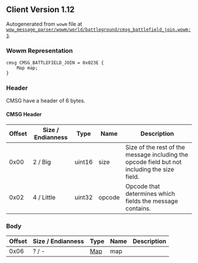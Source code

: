 ## Client Version 1.12

Autogenerated from `wowm` file at [`wow_message_parser/wowm/world/battleground/cmsg_battlefield_join.wowm:3`](https://github.com/gtker/wow_messages/tree/main/wow_message_parser/wowm/world/battleground/cmsg_battlefield_join.wowm#L3).

### Wowm Representation
```rust,ignore
cmsg CMSG_BATTLEFIELD_JOIN = 0x023E {
    Map map;
}
```
### Header
CMSG have a header of 6 bytes.

#### CMSG Header
| Offset | Size / Endianness | Type   | Name   | Description |
| ------ | ----------------- | ------ | ------ | ----------- |
| 0x00   | 2 / Big           | uint16 | size   | Size of the rest of the message including the opcode field but not including the size field.|
| 0x02   | 4 / Little        | uint32 | opcode | Opcode that determines which fields the message contains.|
### Body
| Offset | Size / Endianness | Type | Name | Description |
| ------ | ----------------- | ---- | ---- | ----------- |
| 0x06 | ? / - | [Map](map.md) | map |  |
